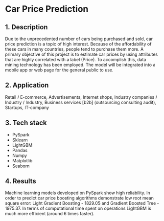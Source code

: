 # Car Price Prediction

## 1. Description
Due to the unprecedented number of cars being purchased and sold, car price prediction is a topic of
high interest. Because of the affordability of these cars in many countries, people tend to purchase
them more. A primary objective of this project is to estimate car prices by using attributes that are highly
correlated with a label (Price). To accomplish this, data mining technology has been employed. The model will be integrated into
a mobile app or web page for the general public to use.

## 2. Application
Retail / E-commerce, Advertisements, Internet shops, Industry companies / Industry / Industry, Business services [b2b] (outsourcing consulting audit), Startups, IT-company

## 3. Tech stack
- PySpark
- Sklearn
- LightGBM
- Pandas
- Numpy
- Matplotlib
- Seaborn

## 4. Results
Machine learning models developed on PySpark show high reliability. In order to predict car price boosting algorithms demonstrate low root mean square error: Light Gradient Boosting - 1829.05 and Gradient Boosted Tree - 1975.37. In terms of computational time spent on operations LightGBM is much more efficient (around 6 times faster).
